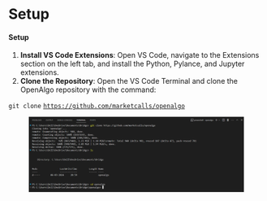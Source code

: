 # Setup

#### Setup

1. **Install VS Code Extensions**: Open VS Code, navigate to the Extensions section on the left tab, and install the Python, Pylance, and Jupyter extensions.
2. **Clone the Repository**: Open the VS Code Terminal and clone the OpenAlgo repository with the command:

`git clone` [`https://github.com/marketcalls/openalgo`](https://github.com/marketcalls/openalgo)





<figure><img src="../../.gitbook/assets/OpenAlgo Github Clone.png" alt=""><figcaption></figcaption></figure>
